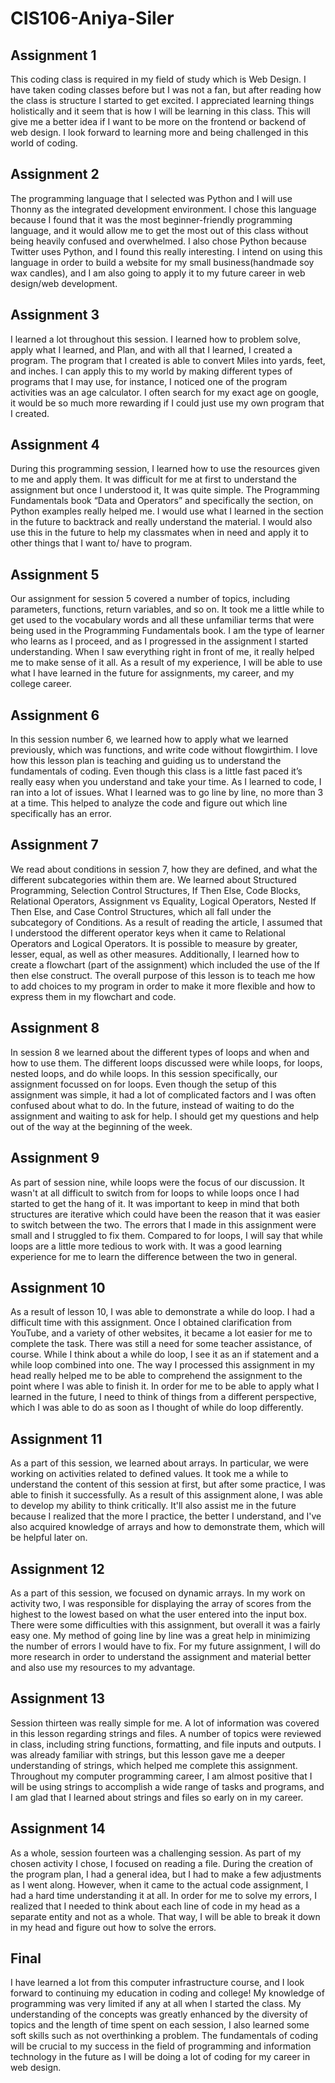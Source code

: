 # CIS106-Aniya-Siler

## Assignment 1
This coding class is required in my field of study which is Web Design. I have taken coding classes before but I was not a fan, but after reading how the class is structure I started to get excited. I appreciated learning things holistically and it seem that is how I will be learning in this class. This will give me a better idea if I want to be more on the frontend or backend of web design. I look forward to learning more and being challenged in this world of coding.

## Assignment 2
The programming language that I selected was Python and I will use Thonny as the integrated development environment. I chose this language because I found that it was the most beginner-friendly programming language, and it would allow me to get the most out of this class without being heavily confused and overwhelmed. I also chose Python because Twitter uses Python, and I found this really interesting. I intend on using this language in order to build a website for my small business(handmade soy wax candles), and I am also going to apply it to my future career in web design/web development.

## Assignment 3
I learned a lot throughout this session. I learned how to problem solve, apply what I learned, and Plan, and with all that I learned, I created a program. The program that I created is able to convert Miles into yards, feet, and inches. I can apply this to my world by making different types of programs that I may use, for instance, I noticed one of the program activities was an age calculator. I often search for my exact age on google, it would be so much more rewarding if I could just use my own program that I created.

## Assignment 4
During this programming session, I learned how to use the resources given to me and apply them. It was difficult for me at first to understand the assignment but once I understood it, It was quite simple. The Programming Fundamentals book “Data and Operators” and specifically the section, on Python examples really helped me. I would use what I learned in the section in the future to backtrack and really understand the material. I would also use this in the future to help my classmates when in need and apply it to other things that I want to/ have to program.

## Assignment 5
Our assignment for session 5 covered a number of topics, including parameters, functions, return variables, and so on. It took me a little while to get used to the vocabulary words and all these unfamiliar terms that were being used in the Programming Fundamentals book. I am the type of learner who learns as I proceed, and as I progressed in the assignment I started understanding. When I saw everything right in front of me, it really helped me to make sense of it all. As a result of my experience, I will be able to use what I have learned in the future for assignments, my career, and my college career.

## Assignment 6
In this session number 6, we learned how to apply what we learned previously, which was functions, and write code without flowgirthim. I love how this lesson plan is teaching and guiding us to understand the fundamentals of coding. Even though this class is a little fast paced it’s really easy when you understand and take your time. As I learned to code, I ran into a lot of issues. What I learned was to go line by line, no more than 3 at a time. This helped to analyze the code and figure out which line specifically has an error.

## Assignment 7
We read about conditions in session 7, how they are defined, and what the different subcategories within them are. We learned about Structured Programming, Selection Control Structures, If Then Else, Code Blocks, Relational Operators, Assignment vs Equality, Logical Operators, Nested If Then Else, and Case Control Structures, which all fall under the subcategory of Conditions. As a result of reading the article, I assumed that I understood the different operator keys when it came to Relational Operators and Logical Operators. It is possible to measure by greater, lesser, equal, as well as other measures. Additionally, I learned how to create a flowchart (part of the assignment) which included the use of the If then else construct. The overall purpose of this lesson is to teach me how to add choices to my program in order to make it more flexible and how to express them in my flowchart and code.

## Assignment 8
In session 8 we learned about the different types of loops and when and how to use them. The different loops discussed were while loops, for loops, nested loops, and do while loops. In this session specifically, our assignment focussed on for loops. Even though the setup of this assignment was simple, it had a lot of complicated factors and I was often confused about what to do. In the future, instead of waiting to do the assignment and waiting to ask for help. I should get my questions and help out of the way at the beginning of the week.

## Assignment 9
As part of session nine, while loops were the focus of our discussion. It wasn't at all difficult to switch from for loops to while loops once I had started to get the hang of it. It was important to keep in mind that both structures are iterative which could have been the reason that it was easier to switch between the two. The errors that I made in this assignment were small and I struggled to fix them. Compared to for loops, I will say that while loops are a little more tedious to work with. It was a good learning experience for me to learn the difference between the two in general. 

## Assignment 10
As a result of lesson 10, I was able to demonstrate a while do loop. I had a difficult time with this assignment. Once I obtained clarification from YouTube, and a variety of other websites, it became a lot easier for me to complete the task. There was still a need for some teacher assistance, of course. While I think about a while do loop, I see it as an if statement and a while loop combined into one. The way I processed this assignment in my head really helped me to be able to comprehend the assignment to the point where I was able to finish it. In order for me to be able to apply what I learned in the future, I need to think of things from a different perspective, which I was able to do as soon as I thought of while do loop differently.

## Assignment 11
As a part of this session, we learned about arrays. In particular, we were working on activities related to defined values. It took me a while to understand the content of this session at first, but after some practice, I was able to finish it successfully. As a result of this assignment alone, I was able to develop my ability to think critically. It'll also assist me in the future because I realized that the more I practice, the better I understand, and I've also acquired knowledge of arrays and how to demonstrate them, which will be helpful later on.

## Assignment 12
As a part of this session, we focused on dynamic arrays. In my work on activity two, I was responsible for displaying the array of scores from the highest to the lowest based on what the user entered into the input box. There were some difficulties with this assignment, but overall it was a fairly easy one. My method of going line by line was a great help in minimizing the number of errors I would have to fix. For my future assignment, I will do more research in order to understand the assignment and material better and also use my resources to my advantage. 

## Assignment 13
Session thirteen was really simple for me. A lot of information was covered in this lesson regarding strings and files. A number of topics were reviewed in class, including string functions, formatting, and file inputs and outputs. I was already familiar with strings, but this lesson gave me a deeper understanding of strings, which helped me complete this assignment. Throughout my computer programming career, I am almost positive that I will be using strings to accomplish a wide range of tasks and programs, and I am glad that I learned about strings and files so early on in my career.

## Assignment 14
As a whole, session fourteen was a challenging session. As part of my chosen activity I chose, I focused on reading a file. During the creation of the program plan, I had a general idea, but I had to make a few adjustments as I went along. However, when it came to the actual code assignment, I had a hard time understanding it at all. In order for me to solve my errors, I realized that I needed to think about each line of code in my head as a separate entity and not as a whole. That way, I will be able to break it down in my head and figure out how to solve the errors.

## Final
I have learned a lot from this computer infrastructure course, and I look forward to continuing my education in coding and college! My knowledge of programming was very limited if any at all when I started the class. My understanding of the concepts was greatly enhanced by the diversity of topics and the length of time spent on each session, I also learned some soft skills such as not overthinking a problem. The fundamentals of coding will be crucial to my success in the field of programming and information technology in the future as I will be doing a lot of coding for my career in web design. 

